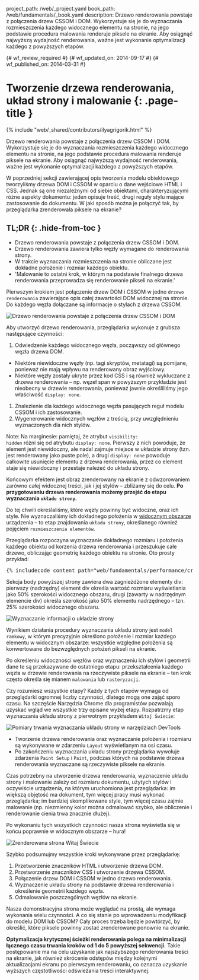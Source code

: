 project_path: /web/_project.yaml
book_path: /web/fundamentals/_book.yaml
description: Drzewo renderowania powstaje z połączenia drzew CSSOM i DOM. Wykorzystuje się je do wyznaczania rozmieszczenia każdego widocznego elementu na stronie, na jego podstawie procedura malowania renderuje piksele na ekranie. Aby osiągnąć najwyższą wydajność renderowania, ważne jest wykonanie optymalizacji każdego z powyższych etapów.

{# wf_review_required #}
{# wf_updated_on: 2014-09-17 #}
{# wf_published_on: 2014-03-31 #}

# Tworzenie drzewa renderowania, układ strony i malowanie {: .page-title }

{% include "web/_shared/contributors/ilyagrigorik.html" %}


Drzewo renderowania powstaje z połączenia drzew CSSOM i DOM. Wykorzystuje się je do wyznaczania rozmieszczenia każdego widocznego elementu na stronie, na jego podstawie procedura malowania renderuje piksele na ekranie. Aby osiągnąć najwyższą wydajność renderowania, ważne jest wykonanie optymalizacji każdego z powyższych etapów.


W poprzedniej sekcji zawierającej opis tworzenia modelu obiektowego tworzyliśmy drzewa DOM i CSSOM w oparciu o dane wejściowe HTML i CSS. Jednak są one niezależnymi od siebie obiektami, charakteryzującymi różne aspekty dokumentu: jeden opisuje treść, drugi reguły stylu mające zastosowanie do dokumentu. W jaki sposób można je połączyć tak, by przeglądarka zrenderowała piksele na ekranie?

## TL;DR {: .hide-from-toc }
- Drzewo renderowania powstaje z połączenia drzew CSSOM i DOM.
- Drzewo renderowania zawiera tylko węzły wymagane do renderowania strony.
- W trakcie wyznaczania rozmieszczenia na stronie obliczane jest dokładne położenie i rozmiar każdego obiektu.
- 'Malowanie to ostatni krok, w którym na podstawie finalnego drzewa renderowania przeprowadza się renderowanie pikseli na ekranie.'


Pierwszym krokiem jest połączenie drzew DOM i CSSOM w jedno `drzewo renderowania` zawierające opis całej zawartości DOM widocznej na stronie. Do każdego węzła dołączane są informacje o stylach z drzewa CSSOM.

<img src="images/render-tree-construction.png" alt="Drzewo renderowania powstaje z połączenia drzew CSSOM i DOM" class="center">

Aby utworzyć drzewo renderowania, przeglądarka wykonuje z grubsza następujące czynności:

1. Odwiedzenie każdego widocznego węzła, począwszy od głównego węzła drzewa DOM.
  * Niektóre niewidoczne węzły (np. tagi skryptów, metatagi) są pomijane, ponieważ nie mają wpływu na renderowany obraz wyjściowy.
  * Niektóre węzły zostały ukryte przez kod CSS i są również wykluczane z drzewa renderowania &ndash; np. węzeł span w powyższym przykładzie jest nieobecny w drzewie renderowania, ponieważ jawnie określiliśmy jego właściwość `display: none`.
1. Znalezienie dla każdego widocznego węzła pasujących reguł modelu CSSOM i ich zastosowanie.
2. Wygenerowanie widocznych węzłów z treścią, przy uwzględnieniu wyznaczonych dla nich stylów.

<!-- TODO: Verify note type! -->
Note: Na marginesie: pamiętaj, że atrybut <code>visibility: hidden</code> różni się od atrybutu <code>display: none</code>. Pierwszy z nich powoduje, że element jest niewidoczny, ale nadal zajmuje miejsce w układzie strony (tzn. jest renderowany jako puste pole), a drugi <code>display: none</code> powoduje całkowite usunięcie elementu z drzewa renderowania, przez co element staje się niewidoczny i przestaje należeć do układu strony.

Końcowym efektem jest obraz zrenderowany na ekranie z odwzorowaniem zarówno całej widocznej treści, jak i jej stylów &ndash; zbliżamy się do celu.  **Po przygotowaniu drzewa renderowania możemy przejść do etapu wyznaczania `układu strony`.**

Do tej chwili określaliśmy, które węzły powinny być widoczne, oraz ich style. Nie wyznaczaliśmy ich dokładnego położenia w [widocznym obszarze]({{site.fundamentals}}/layouts/rwd-fundamentals/set-the-viewport.html) urządzenia &ndash; to etap znajdowania `układu strony`, określanego również pojęciem `rozmieszczenia elementów`.

Przeglądarka rozpoczyna wyznaczanie dokładnego rozmiaru i położenia każdego obiektu od korzenia drzewa renderowania i przeszukuje całe drzewo, obliczając geometrię każdego obiektu na stronie. Oto prosty przykład:

<pre class="prettyprint">
{% includecode content_path="web/fundamentals/performance/critical-rendering-path/_code/nested.html" region_tag="full" %}
</pre>

Sekcja body powyższej strony zawiera dwa zagnieżdżone elementy div: pierwszy (nadrzędny) element div określa wartość rozmiaru wyświetlania jako 50% szerokości widocznego obszaru, drugi (zawarty w nadrzędnym elemencie div) określa szerokość jako 50% elementu nadrzędnego &ndash; tzn. 25% szerokości widocznego obszaru.

<img src="images/layout-viewport.png" alt="Wyznaczanie informacji o układzie strony" class="center">

Wynikiem działania procedury wyznaczania układu strony jest `model ramkowy`, w którym precyzyjnie określono położenie i rozmiar każdego elementu w widocznym obszarze: wszystkie względne położenia są konwertowane do bezwzględnych położeń pikseli na ekranie.

Po określeniu widoczności węzłów oraz wyznaczeniu ich stylów i geometrii dane te są przekazywane do ostatniego etapu: przekształcenia każdego węzła w drzewie renderowania na rzeczywiste piksele na ekranie &ndash; ten krok często określa się mianem `malowania` lub `rasteryzacji`.

Czy rozumiesz wszystkie etapy? Każdy z tych etapów wymaga od przeglądarki ogromnej liczby czynności, dlatego mogą one zająć sporo czasu. Na szczęście Narzędzia Chrome dla programistów pozwalają uzyskać wgląd we wszystkie trzy opisane wyżej etapy. Rozpatrzmy etap wyznaczania układu strony z pierwotnym przykładem `Witaj Świecie`:

<img src="images/layout-timeline.png" alt="Pomiary trwania wyznaczania układu strony w narzędziach DevTools" class="center">

* Tworzenie drzewa renderowania oraz wyznaczanie położenia i rozmiaru są wykonywane w zdarzeniu `Layout` wyświetlanym na osi czasu.
* Po zakończeniu wyznaczania układu strony przeglądarka wywołuje zdarzenia `Paint Setup` i `Paint`, podczas których na podstawie drzewa renderowania wyznaczane są rzeczywiste piksele na ekranie.

Czas potrzebny na utworzenie drzewa renderowania, wyznaczenie układu strony i malowanie zależy od rozmiaru dokumentu, użytych stylów i oczywiście urządzenia, na którym uruchomiona jest przeglądarka: im większą objętość ma dokument, tym więcej pracy musi wykonać przeglądarka; im bardziej skomplikowane style, tym więcej czasu zajmie malowanie (np. niezmienny kolor można odmalować szybko, ale obliczenie i renderowanie cienia trwa znacznie dłużej).

Po wykonaniu tych wszystkich czynności nasza strona wyświetla się w końcu poprawnie w widocznym obszarze &ndash; hura!

<img src="images/device-dom-small.png" alt="Zrenderowana strona Witaj Świecie" class="center">

Szybko podsumujmy wszystkie kroki wykonywane przez przeglądarkę:

1. Przetworzenie znaczników HTML i utworzenie drzewa DOM.
2. Przetworzenie znaczników CSS i utworzenie drzewa CSSOM.
3. Połączenie drzew DOM i CSSOM w jedno drzewo renderowania.
4. Wyznaczenie układu strony na podstawie drzewa renderowania i określenie geometrii każdego węzła.
5. Odmalowanie poszczególnych węzłów na ekranie.

Nasza demonstracyjna strona może wyglądać na prostą, ale wymaga wykonania wielu czynności. A co się stanie po wprowadzeniu modyfikacji do modelu DOM lub CSSOM? Cały proces trzeba będzie powtórzyć, by określić, które piksele powinny zostać zrenderowane ponownie na ekranie.

**Optymalizacja krytycznej ścieżki renderowania polega na minimalizacji łącznego czasu trwania kroków od 1 do 5 powyższej sekwencji.** Takie postępowanie ma na celu uzyskanie jak najszybszego renderowania treści na ekranie, jak również skrócenie odstępów między kolejnymi aktualizacjami ekranu po pierwszym renderowaniu, co oznacza uzyskanie wyższych częstotliwości odświeżania treści interaktywnej.



